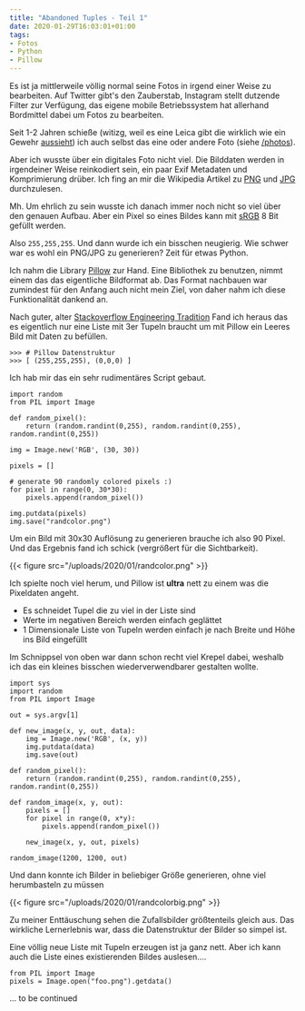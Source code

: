 ```yaml
---
title: "Abandoned Tuples - Teil 1"
date: 2020-01-29T16:03:01+01:00
tags:
- Fotos
- Python
- Pillow
---
```


Es ist ja mittlerweile völlig normal seine Fotos in irgend einer Weise zu
bearbeiten. Auf Twitter gibt's den Zauberstab, Instagram stellt dutzende
Filter zur Verfügung, das eigene mobile Betriebssystem hat allerhand
Bordmittel dabei um Fotos zu bearbeiten.
<!--more-->
Seit 1-2 Jahren schieße (witizg, weil es eine Leica gibt die wirklich wie ein
Gewehr
[aussieht](https://petapixel.com/2015/06/09/leica-camera-rifle-prototype-valued-at-over-350000/))
ich auch selbst das eine oder andere Foto (siehe [/photos](/photos/)).

Aber ich wusste über ein digitales Foto nicht viel. Die
Bilddaten werden in irgendeiner Weise reinkodiert sein, ein paar Exif
Metadaten und Komprimierung drüber. Ich fing an mir die Wikipedia Artikel zu
[PNG](https://de.wikipedia.org/wiki/PNG) und [JPG](https://de.wikipedia.org/wiki/JPEG) durchzulesen.

Mh. Um ehrlich zu sein wusste ich danach immer noch nicht so viel über den genauen
Aufbau. Aber ein Pixel so eines Bildes kann mit [sRGB](https://de.wikipedia.org/wiki/SRGB-Farbraum) 8 Bit gefüllt werden.

Also `255,255,255`. Und dann wurde ich ein bisschen neugierig. Wie schwer war es wohl
ein PNG/JPG zu generieren? Zeit für etwas Python.

Ich nahm die Library [Pillow](http://python-pillow.github.io/) zur Hand. Eine
Bibliothek zu benutzen, nimmt einem das das eigentliche Bildformat ab. Das
Format nachbauen war zumindest für den Anfang auch nicht mein Ziel, von daher
nahm ich diese Funktionalität dankend an.

Nach guter, alter
[Stackoverflow Engineering Tradition](https://stackoverflow.com/questions/12062920/how-do-i-create-an-image-in-pil-using-a-list-of-rgb-tuples)
Fand ich heraus das es eigentlich nur eine Liste mit 3er Tupeln braucht um
mit Pillow ein Leeres Bild mit Daten zu befüllen.

```
>>> # Pillow Datenstruktur
>>> [ (255,255,255), (0,0,0) ]
```

Ich hab mir das ein sehr rudimentäres Script gebaut.

```
import random
from PIL import Image

def random_pixel():
    return (random.randint(0,255), random.randint(0,255), random.randint(0,255))

img = Image.new('RGB', (30, 30))

pixels = []

# generate 90 randomly colored pixels :)
for pixel in range(0, 30*30):
    pixels.append(random_pixel())

img.putdata(pixels)
img.save("randcolor.png")

```

Um ein Bild mit 30x30 Auflösung zu generieren brauche ich also 90 Pixel.
Und das Ergebnis fand ich schick (vergrößert für die Sichtbarkeit).

{{< figure src="/uploads/2020/01/randcolor.png" >}}

Ich spielte noch viel herum, und Pillow ist **ultra** nett zu einem was die
Pixeldaten angeht.

* Es schneidet Tupel die zu viel in der Liste sind
* Werte im negativen Bereich werden einfach geglättet
* 1 Dimensionale Liste von Tupeln werden einfach je nach Breite und Höhe ins
  Bild eingefüllt

Im Schnippsel von oben war dann schon recht viel Krepel dabei, weshalb ich das ein kleines
bisschen wiederverwendbarer gestalten wollte.

```
import sys
import random
from PIL import Image

out = sys.argv[1]

def new_image(x, y, out, data):
    img = Image.new('RGB', (x, y))
    img.putdata(data)
    img.save(out)

def random_pixel():
    return (random.randint(0,255), random.randint(0,255), random.randint(0,255))

def random_image(x, y, out):
    pixels = []
    for pixel in range(0, x*y):
        pixels.append(random_pixel())

    new_image(x, y, out, pixels)

random_image(1200, 1200, out)
```

Und dann konnte ich Bilder in beliebiger Größe generieren, ohne viel
herumbasteln zu müssen

{{< figure src="/uploads/2020/01/randcolorbig.png" >}}

Zu meiner Enttäuschung sehen die Zufallsbilder größtenteils gleich aus. Das
wirkliche Lernerlebnis war, dass die Datenstruktur der Bilder so simpel ist.

Eine völlig neue Liste mit Tupeln erzeugen ist ja ganz nett. Aber ich kann
auch die Liste eines existierenden Bildes auslesen....

```
from PIL import Image
pixels = Image.open("foo.png").getdata()
```

... to be continued
